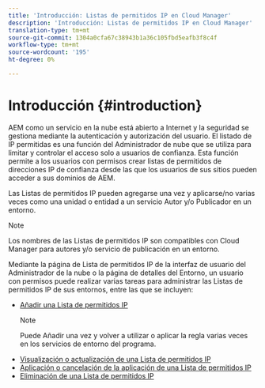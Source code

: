 ```yaml
---
title: 'Introducción: Listas de permitidos IP en Cloud Manager'
description: 'Introducción: Listas de permitidos IP en Cloud Manager'
translation-type: tm+mt
source-git-commit: 1304a0cfa67c38943b1a36c105fbd5eafb3f8c4f
workflow-type: tm+mt
source-wordcount: '195'
ht-degree: 0%

---
```



# Introducción {#introduction}

AEM como un servicio en la nube está abierto a Internet y la seguridad se gestiona mediante la autenticación y autorización del usuario. El listado de IP permitidas es una función del Administrador de nube que se utiliza para limitar y controlar el acceso solo a usuarios de confianza. Esta función permite a los usuarios con permisos crear listas de permitidos de direcciones IP de confianza desde las que los usuarios de sus sitios pueden acceder a sus dominios de AEM.

Las Listas de permitidos IP pueden agregarse una vez y aplicarse/no varias veces como una unidad o entidad a un servicio Autor y/o Publicador en un entorno.

>[!NOTE]
>Los nombres de las Listas de permitidos IP son compatibles con Cloud Manager para autores y/o servicio de publicación en un entorno.

Mediante la página de Lista de permitidos IP de la interfaz de usuario del Administrador de la nube o la página de detalles del Entorno, un usuario con permisos puede realizar varias tareas para administrar las Listas de permitidos IP de sus entornos, entre las que se incluyen:

* [Añadir una Lista de permitidos IP](/help/implementing/cloud-manager/ip-allow-lists/add-ip-allow-lists.md)
   >[!NOTE]
   > Puede Añadir una vez y volver a utilizar o aplicar la regla varias veces en los servicios de entorno del programa.
* [Visualización o actualización de una Lista de permitidos IP](/help/implementing/cloud-manager/ip-allow-lists/view-update-ip-allow-list.md)
* [Aplicación o cancelación de la aplicación de una Lista de permitidos IP](/help/implementing/cloud-manager/ip-allow-lists/apply-allow-list.md)
* [Eliminación de una Lista de permitidos IP](/help/implementing/cloud-manager/ip-allow-lists/delete-ip-allow-list.md)